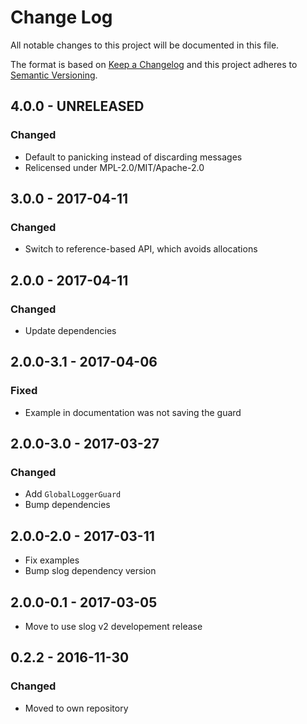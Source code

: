 # Change Log
All notable changes to this project will be documented in this file.

The format is based on [Keep a Changelog](http://keepachangelog.com/)
and this project adheres to [Semantic Versioning](http://semver.org/).

## 4.0.0 - UNRELEASED
### Changed

* Default to panicking instead of discarding messages
* Relicensed under MPL-2.0/MIT/Apache-2.0

## 3.0.0 - 2017-04-11
### Changed

* Switch to reference-based API, which avoids allocations

## 2.0.0 - 2017-04-11
### Changed

* Update dependencies

## 2.0.0-3.1 - 2017-04-06
### Fixed

* Example in documentation was not saving the guard

## 2.0.0-3.0 - 2017-03-27
### Changed

* Add `GlobalLoggerGuard`
* Bump dependencies

## 2.0.0-2.0 - 2017-03-11

* Fix examples
* Bump slog dependency version

## 2.0.0-0.1 - 2017-03-05

* Move to use slog v2 developement release

## 0.2.2 - 2016-11-30
### Changed

* Moved to own repository
